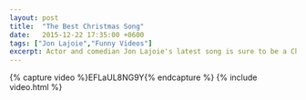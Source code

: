 ```yaml
---
layout: post
title:  "The Best Christmas Song"
date:   2015-12-22 17:35:00 +0600
tags: ["Jon Lajoie","Funny Videos"]
excerpt: Actor and comedian Jon Lajoie's latest song is sure to be a Christmas classic for years to come
---
```

{% capture video %}EFLaUL8NG9Y{% endcapture %}
{% include video.html %}